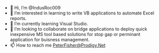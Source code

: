 - 👋 Hi, I’m @IndusRoc009
- 👀 I’m interested in learning to write VB applications to automate Excel reports.
- 🌱 I’m currently learning Visual Studio.
- 💞️ I’m looking to collaborate on bridge applications to deploy quick inexpensive MS tool based solutions for stop gap or perminant application for buisness management.
- 📫 How to reach me PeterFisher@Prodigy.Net

<!---
IndusRoc009/IndusRoc009 is a ✨ special ✨ repository because its `README.md` (this file) appears on your GitHub profile.
You can click the Preview link to take a look at your changes.
--->
